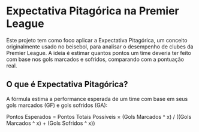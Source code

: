 # Expectativa Pitagórica na Premier League

Este projeto tem como foco aplicar a Expectativa Pitagórica, um conceito originalmente usado no beisebol, para analisar o desempenho de clubes da Premier League. A ideia é estimar quantos pontos um time deveria ter feito com base nos gols marcados e sofridos, comparando com a pontuação real.

##  O que é Expectativa Pitagórica?

A fórmula estima a performance esperada de um time com base em seus gols marcados (GF) e gols sofridos (GA):

Pontos Esperados = Pontos Totais Possíveis × (Gols Marcados ^ x) / ((Gols Marcados ^ x) + (Gols Sofridos ^ x))
